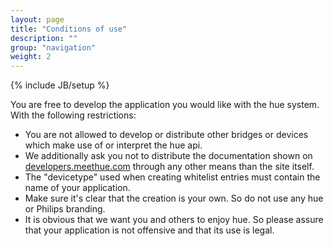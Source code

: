 ```yaml
---
layout: page
title: "Conditions of use"
description: ""
group: "navigation"
weight: 2
---
```

{% include JB/setup %}

You are free to develop the application you would like with the hue system. With the following restrictions:
* You are not allowed to develop or distribute other bridges or devices which make use of or interpret the hue api.
* We additionally ask you not to distribute the documentation shown on [developers.meethue.com](http://developers.meethue.com/) through any other means than the site itself.
* The "devicetype" used when creating whitelist entries must contain the name of your application.
* Make sure it's clear that the creation is your own. So do not use any hue or Philips branding.
* It is obvious that we want you and others to enjoy hue. So please assure that your application is not offensive and that its use is legal.
